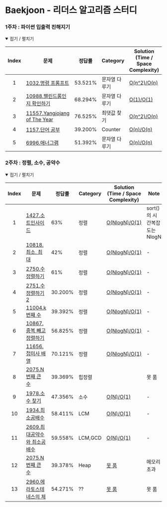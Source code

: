 # Baekjoon - 리더스 알고리즘 스터디
<!-- | idx    | [문제 이름](문제링크)                | 난이도  | 주제                                           | [시간복잡도/공간복잡도](풀이링크)| 노트| -->  
  
  
### 1주차 : 파이썬 입출력 친해지기
<details open> <summary> 접기 / 펼치기 </summary>

| Index  | 문제 | 정답률  | Category| Solution (Time / Space Complexity) | Note |
| :--: | ---------------------------------------------------------------------------------------------------------------------------------------------------------------------- | ------ | -------------------------------------------------------------------------- | -------------------------------------------------------------------------------------------------------------------------------------------------------------------------- | ---- |
| 1 | [1032.명령 프롬프트](https://www.acmicpc.net/problem/1032) | 53.521% | 문자열 다루기 | [O(n^2)/O(n)](https://github.com/nyungsu/Algorithm_with_Python/blob/main/Baekjoon/solutions/1032.%EB%AA%85%EB%A0%B9%20%ED%94%84%EB%A1%AC%ED%94%84%ED%8A%B8.py)| - |
| 2 | [10988.팰린드롬인지 확인하기](https://www.acmicpc.net/problem/10988) |68.294% | 문자열 다루기 | [O(1)/O(1)](https://github.com/nyungsu/Algorithm_with_Python/blob/main/Baekjoon/solutions/10988.%ED%8C%B0%EB%A6%B0%EB%93%9C%EB%A1%AC%EC%9D%B8%EC%A7%80%20%ED%99%95%EC%9D%B8%ED%95%98%EA%B8%B0.py)| - |
| 3 | [11557.Yangjojang of The Year](https://www.acmicpc.net/problem/11557) |	76.525% | 최댓값 찾기 | [O(n^2)/O(n)](https://github.com/nyungsu/Algorithm_with_Python/blob/main/Baekjoon/solutions/11557.%EC%96%91%EC%A1%B0%EC%9E%A5.py)| - |  
| 4 | [1157.단어 공부](https://www.acmicpc.net/problem/1157) |	39.200% | Counter | [O(n)/O(n)](https://github.com/nyungsu/Algorithm_with_Python/blob/main/Baekjoon/solutions/1157.%EB%8B%A8%EC%96%B4%20%EA%B3%B5%EB%B6%80.py)| - |
| 5 | [6996.애너그램](https://www.acmicpc.net/problem/6996) | 51.392% | 문자열 다루기 | [O(n)/O(n)](https://github.com/nyungsu/Algorithm_with_Python/blob/main/Baekjoon/solutions/6996.%EC%95%A0%EB%84%88%EA%B7%B8%EB%9E%A8.py)| - |  
</details>

### 2주차 : 정렬, 소수, 공약수
<details open> <summary> 접기 / 펼치기 </summary>

| Index  | 문제 | 정답률  | Category| Solution (Time / Space Complexity) | Note |
| :--: | ---------------------------------------------------------------------------------------------------------------------------------------------------------------------- | ------ | -------------------------------------------------------------------------- | -------------------------------------------------------------------------------------------------------------------------------------------------------------------------- | ---- |
| 1 | [1427.소트인사이드](https://www.acmicpc.net/problem/1427) | 63% | 정렬 | [O(NlogN)/O(1)](https://github.com/nyungsu/Algorithm_with_Python/blob/main/Baekjoon/solutions/1427.%EC%86%8C%ED%8A%B8%EC%9D%B8%EC%82%AC%EC%9D%B4%EB%93%9C.py)|sort()의 시간복잡도는 NlogN |
| 2 | [10818.최소, 최대](https://www.acmicpc.net/problem/10818) |42% | 정렬| [O(NlogN)/O(1)](https://github.com/nyungsu/Algorithm_with_Python/blob/main/Baekjoon/solutions/10818.%EC%B5%9C%EC%86%8C%2C%20%EC%B5%9C%EB%8C%80.py)| - |
| 3 | [2750.수 정렬하기](https://www.acmicpc.net/problem/2750) |	61% | 정렬 |[O(NlogN)/O(1)](https://github.com/nyungsu/Algorithm_with_Python/blob/main/Baekjoon/solutions/2750.%EC%84%B8%EC%88%98%EC%A0%95%EB%A0%AC.py)| - |
| 4 | [2751.수 정렬하기2](https://www.acmicpc.net/problem/2751) |	30.200% | 정렬 | [O(NlogN)/O(1)](https://github.com/nyungsu/Algorithm_with_Python/blob/main/Baekjoon/solutions/1157.%EB%8B%A8%EC%96%B4%20%EA%B3%B5%EB%B6%80.py)| - |
| 5 | [11004.k번째 수](https://www.acmicpc.net/problem/11004) |39.392% | 정렬 | [O(NlogN)/O(1)](https://github.com/nyungsu/Algorithm_with_Python/blob/main/Baekjoon/solutions/11004.k%EB%B2%88%EC%A7%B8%20%EC%88%98.py)| - |
| 6 | [10867.중복 빼고 정렬하기](https://www.acmicpc.net/problem/10867) |56.825% | 정렬 | [O(NlogN)/O(1)](https://github.com/nyungsu/Algorithm_with_Python/blob/main/Baekjoon/solutions/10867.%EC%A4%91%EB%B3%B5%20%EB%B9%BC%EA%B3%A0%20%EC%A0%95%EB%A0%AC%ED%95%98%EA%B8%B0.py)| - |  
| 7 | [11656.접미사 배열](https://www.acmicpc.net/problem/11656) |70.121% | 정렬 | [O(NlogN)/O(1)](https://github.com/nyungsu/Algorithm_with_Python/blob/main/Baekjoon/solutions/10867.%EC%A4%91%EB%B3%B5%20%EB%B9%BC%EA%B3%A0%20%EC%A0%95%EB%A0%AC%ED%95%98%EA%B8%B0.py)| - |  
| 8 | [2075.N번째 큰 수](https://www.acmicpc.net/problem/2075) |39.369% | 힙정렬 | | 못 품 |  
| 9 | [1978.소수 찾기](https://www.acmicpc.net/problem/1978) |	47.356%| 소수 | [O(N)/O(1)](https://github.com/nyungsu/Algorithm_with_Python/blob/main/Baekjoon/solutions/1978.%EC%86%8C%EC%88%98%20%EC%B0%BE%EA%B8%B0.py) | - |  
| 10 | [1934.최소공배수](https://www.acmicpc.net/problem/1934) |	58.411%| LCM | [O(N)/O(1)](https://github.com/nyungsu/Algorithm_with_Python/blob/main/Baekjoon/solutions/1943.%EC%B5%9C%EC%86%8C%EA%B3%B5%EB%B0%B0%EC%88%98.py) | - |  
| 11 | [2609.최대공약수와 최소공배수](https://www.acmicpc.net/problem/2609) |	59.558%| LCM,GCD | [O(N)/O(1)](https://github.com/nyungsu/Algorithm_with_Python/blob/main/Baekjoon/solutions/2609.%EC%B5%9C%EB%8C%80%EA%B3%B5%EC%95%BD%EC%88%98%EC%99%80%20%EC%B5%9C%EC%86%8C%EA%B3%B5%EB%B0%B0%EC%88%98.py) | - | 
| 12 | [2075.N번째 큰 수](https://www.acmicpc.net/problem/2075) |	39.378%| Heap | [못 품](https://github.com/nyungsu/Algorithm_with_Python/blob/main/Baekjoon/solutions/2075.N%EB%B2%88%EC%A7%B8%20%ED%81%B0%20%EC%88%98.py) | 메모리 초과 | 
| 13 | [2960.에라토스테네스의 체](https://www.acmicpc.net/problem/2960) |	54.271%| ?? | [못 품](https://github.com/nyungsu/Algorithm_with_Python/blob/main/Baekjoon/solutions/2960.%EC%97%90%EB%9D%BC%ED%86%A0%EC%8A%A4%ED%85%8C%EB%84%A4%EC%8A%A4%EC%9D%98%20%EC%B2%B4.py) | 못 품 | 
</details>

</details>

<br />
<br />
